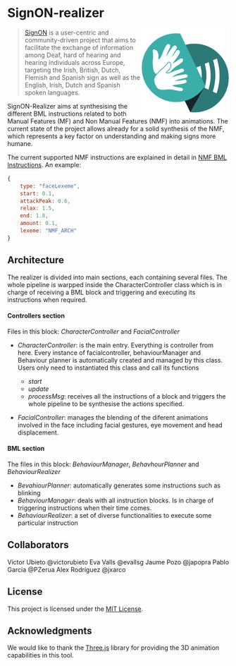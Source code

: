 # SignON-realizer


<img src="./docs/SignOn_Favicon_500x500px.png" height="200" align="right">

>[SignON](https://signon-project.eu/) is a user-centric and community-driven project that aims to facilitate the exchange of information among Deaf, hard of hearing and hearing individuals across Europe, targeting the Irish, British, Dutch, Flemish and Spanish sign as well as the English, Irish, Dutch and Spanish spoken languages.


SignON-Realizer aims at synthesising the different BML instructions related to both Manual Features (MF) and Non Manual Features (NMF) into animations. The current state of the project allows already for a solid synthesis of the NMF, which represents a key factor on understanding and making signs more humane. 

The current supported NMF instructions are explained in detail in [NMF BML Instructions](./docs/InstructionsBML.md).
An example:
``` javascript
{
    type: "faceLexeme",
    start: 0.1,
    attackPeak: 0.6,
    relax: 1.5,
    end: 1.8,
    amount: 0.1,
    lexeme: "NMF_ARCH"
}
```

## Architecture

The realizer is divided into main sections, each containing several files. 
The whole pipeline is warpped inside the CharacterController class which is in charge of receiving a BML block and triggering and executing its instructions when required.

#### __Controllers section__

Files in this block: _CharacterController_ and _FacialController_

- _CharacterController_: is the main entry. Everything is controller from here. Every instance of facialcontroller, behaviourManager and Behaviour planner is automatically created and managed by this class.
Users only need to instantiated this class and call its functions
    - _start_
    - _update_
    - _processMsg_: receives all the instructions of a block and triggers the whole pipeline to be synthesise the actions specified. 



- _FacialController_: manages the blending of the diferent animations involved in the face including facial gestures, eye movement and head displacement.

#### __BML section__

The files in this block: _BehaviourManager_, _BehavhourPlanner_ and _BehaviourRealizer_

- _BevahiourPlanner_: automatically generates some instructions such as blinking
- _BehaviourManager_: deals with all instruction blocks. Is in charge of triggering instructions when their time comes.
- _BehaviourRealizer_: a set of diverse functionalities to execute some particular instruction

## Collaborators
Víctor Ubieto @victorubieto
Eva Valls @evallsg
Jaume Pozo @japopra
Pablo García @PZerua
Alex Rodríguez @jxarco

## License
This project is licensed under the [MIT License](https://opensource.org/licenses/MIT).

## Acknowledgments
We would like to thank the [Three.js](https://threejs.org/) library for providing the 3D animation capabilities in this tool.
